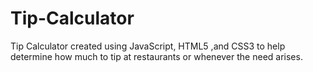 # Tip-Calculator
Tip Calculator created using JavaScript, HTML5 ,and CSS3 to help determine how much to tip at restaurants or whenever the need arises.
